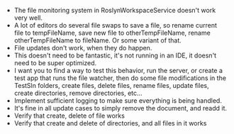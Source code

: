 - The file monitoring system in RoslynWorkspaceService doesn't work very well.
- A lot of editors do several file swaps to save a file, so rename current file to tempFileName, save new file to otherTempFileName, rename otherTempFileName to fileName. Or some variant of that.
- File updates don't work, when they do happen.
- This doesn't need to be fantastic, it's not running in an IDE, it doesn't need to be super optimized.
- I want you to find a way to test this behavior, run the server, or create a test app that runs the file watcher, then do some file modifications in the TestSln folders, create files, delete files, rename files, update files, create directories, remove directories, etc...
- Implement sufficient logging to make sure everything is being handled.
- It's fine in all update cases to simply remove the document, and readd it.
- Verify that create, delete of file works
- Verify that create and delete of directories, and all files in it works
